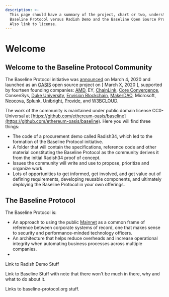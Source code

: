 ```yaml
---
description: >-
  This page should have a summary of the project, chart or two, understanding
  Baseline Protocol versus Radish Demo and the Baseline Open Source Project.
  Also link to license.
---
```


# Welcome

## Welcome to the Baseline Protocol Community

The Baseline Protocol initiative was [announced](https://consensys.net/blog/press-release/ey-and-consensys-announce-formation-of-baseline-protocol-initiative-to-make-ethereum-mainnet-safe-and-effective-for-enterprises/) on March 4, 2020 and launched as an [OASIS](https://oasis-open-projects.org/) open source project on \[ March X, 2020 \], supported by fourteen founding companies: [AMD](https://www.amd.com/en/technologies/blockchain), EY, [ChainLink](https://chain.link/), [Core Convergence](https://www.coreconvergence.us/), ConsenSys, [Duke University](https://pratt.duke.edu/), [Envision Blockchain](https://envisionblockchain.com/), [MakerDAO](https://makerdao.com/en/), Microsoft, [Neocova](https://neocova.com/), [Splunk](https://www.splunk.com/), [Unibright](https://unibright.io/), [Provide](https://provide.services/), and [W3BCLOUD](https://www.w3bcloud.com/). 

The work of the community is maintained under public domain license CC0-Universal at [https://github.com/ethereum-oasis/baseline](https://github.com/ethereum-oasis/baseline). Here you will find three things:

* The code of a procurement demo called Radish34, which led to the formation of the Baseline Protocol initiative. 
* A folder that will contain the specifications, reference code and other material constituting the Baseline Protocol as the community derives it from the initial Radish34 proof of concept. 
* Issues the community will write and use to propose, prioritize and organize work. 
* Lots of opportunities to get informed, get involved, and get value out of defining requirements, developing reusable components, and ultimately deploying the Baseline Protocol in your own offerings.

## The Baseline Protocol

The Baseline Protocol is:

* An approach to using the public [Mainnet](baseline-basics/glossary.md#mainnet) as a common frame of reference between corporate systems of record, one that makes sense to security and performance-minded technology officers.  
* An architecture that helps reduce overheads and increase operational integrity when automating business processes across multiple companies. 
* 
Link to Radish Demo Stuff

Link to Baseline Stuff with note that there won't be much in there, why and what to do about it.

Links to baseline-protocol.org stuff.

